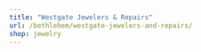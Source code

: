 ```yaml
---
title: "Westgate Jewelers & Repairs"
url: /bethlehem/westgate-jewelers-and-repairs/
shop: jewelry
---
```

